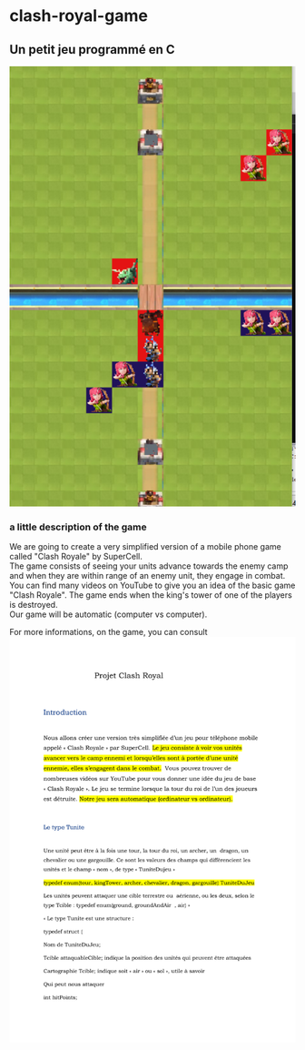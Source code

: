 # clash-royal-game
## Un petit jeu programmé en C
![un petit visuel du jeu](./clash_royal.png)

### a little description of the game

We are going to create a very simplified version of a mobile phone game called "Clash Royale" by SuperCell.  
The game consists of seeing your units advance towards the enemy camp and when they are within range of an enemy unit, they engage in combat.  
You can find many videos on YouTube to give you an idea of the basic game "Clash Royale". The game ends when the king's tower of one of the players is destroyed.  
Our game will be automatic (computer vs computer).


For more informations, on the game, you can consult ![the presentation's pdf](<./Projet Clash Royal presentation.pdf/> "presentation du jeu")

